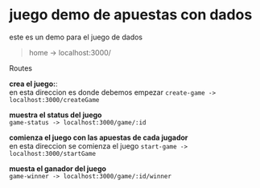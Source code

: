 # juego demo de apuestas con dados
este es un demo para el juego de dados 
> home -> localhost:3000/

Routes
 
**crea el juego:**: <br> 
en esta direccion es donde debemos empezar
```create-game -> localhost:3000/createGame ```

**muestra el status del juego**<br>
```game-status -> localhost:3000/game/:id ```<br>

**comienza el juego con las apuestas de cada jugador**<br>
en esta direccion se comienza el juego
``` start-game -> localhost:3000/startGame  ```

**muesta el ganador del juego**<br>
``` game-winner -> localhost:3000/game/:id/winner  ``` 
